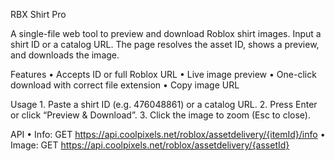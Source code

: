 RBX Shirt Pro

A single-file web tool to preview and download Roblox shirt images.
Input a shirt ID or a catalog URL. The page resolves the asset ID, shows a preview, and downloads the image.

Features
	•	Accepts ID or full Roblox URL
	•	Live image preview
	•	One-click download with correct file extension
	•	Copy image URL

Usage
	1.	Paste a shirt ID (e.g. 476048861) or a catalog URL.
	2.	Press Enter or click “Preview & Download”.
	3.	Click the image to zoom (Esc to close).

API
	•	Info: GET https://api.coolpixels.net/roblox/assetdelivery/{itemId}/info
	•	Image: GET https://api.coolpixels.net/roblox/assetdelivery/{assetId}

